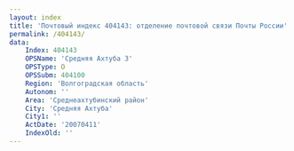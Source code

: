 ```yaml
---
layout: index
title: 'Почтовый индекс 404143: отделение почтовой связи Почты России'
permalink: /404143/
data:
    Index: 404143
    OPSName: 'Средняя Ахтуба 3'
    OPSType: О
    OPSSubm: 404100
    Region: 'Волгоградская область'
    Autonom: ''
    Area: 'Среднеахтубинский район'
    City: 'Средняя Ахтуба'
    City1: ''
    ActDate: '20070411'
    IndexOld: ''
---
```

